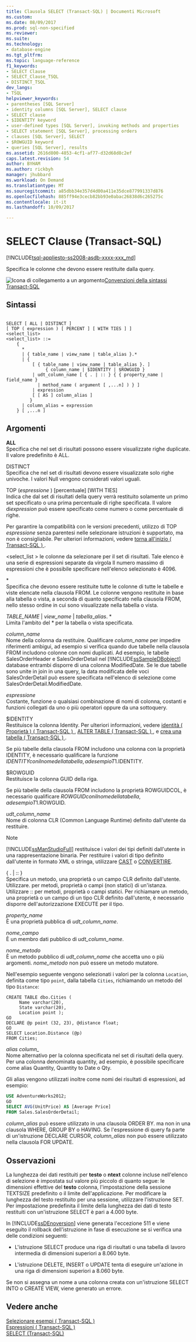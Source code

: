 ```yaml
---
title: Clausola SELECT (Transact-SQL) | Documenti Microsoft
ms.custom: 
ms.date: 08/09/2017
ms.prod: sql-non-specified
ms.reviewer: 
ms.suite: 
ms.technology:
- database-engine
ms.tgt_pltfrm: 
ms.topic: language-reference
f1_keywords:
- SELECT Clause
- SELECT_Clause_TSQL
- DISTINCT_TSQL
dev_langs:
- TSQL
helpviewer_keywords:
- parentheses [SQL Server]
- identity columns [SQL Server], SELECT clause
- SELECT clause
- $IDENTITY keyword
- user-defined types [SQL Server], invoking methods and properties
- SELECT statement [SQL Server], processing orders
- clauses [SQL Server], SELECT
- $ROWGUID keyword
- queries [SQL Server], results
ms.assetid: 2616d800-4853-4cf1-af77-d32d68d8c2ef
caps.latest.revision: 54
author: BYHAM
ms.author: rickbyh
manager: jhubbard
ms.workload: On Demand
ms.translationtype: MT
ms.sourcegitcommit: a85dbb34e357d4d00a411e35dce877991337d876
ms.openlocfilehash: 885ff94e3cecb82bb93e0abac26838d6c265275c
ms.contentlocale: it-it
ms.lasthandoff: 10/09/2017

---
```

# <a name="select-clause-transact-sql"></a>SELECT Clause (Transact-SQL)
[!INCLUDE[tsql-appliesto-ss2008-asdb-xxxx-xxx_md](../../includes/tsql-appliesto-ss2008-asdb-xxxx-xxx-md.md)]

  Specifica le colonne che devono essere restituite dalla query.  
  
 ![Icona di collegamento a un argomento](../../database-engine/configure-windows/media/topic-link.gif "Icona di collegamento a un argomento")[Convenzioni della sintassi Transact-SQL](../../t-sql/language-elements/transact-sql-syntax-conventions-transact-sql.md)  
  
## <a name="syntax"></a>Sintassi  
  
```  
  
SELECT [ ALL | DISTINCT ]  
[ TOP ( expression ) [ PERCENT ] [ WITH TIES ] ]   
<select_list>   
<select_list> ::=   
    {   
      *   
      | { table_name | view_name | table_alias }.*   
      | {  
          [ { table_name | view_name | table_alias }. ]  
               { column_name | $IDENTITY | $ROWGUID }   
          | udt_column_name [ { . | :: } { { property_name | field_name }   
            | method_name ( argument [ ,...n] ) } ]  
          | expression  
          [ [ AS ] column_alias ]   
         }  
      | column_alias = expression   
    } [ ,...n ]   
```  
  
## <a name="arguments"></a>Argomenti  
 **ALL**  
 Specifica che nel set di risultati possono essere visualizzate righe duplicate. Il valore predefinito è ALL.  
  
 DISTINCT  
 Specifica che nel set di risultati devono essere visualizzate solo righe univoche. I valori Null vengono considerati valori uguali.  
  
 TOP (*espressione* ) [percentuale] [WITH TIES]  
 Indica che dal set di risultati della query verrà restituito solamente un primo set specificato o una prima percentuale di righe specificata. Il valore di*expression* può essere specificato come numero o come percentuale di righe.  
  
 Per garantire la compatibilità con le versioni precedenti, utilizzo di TOP *espressione* senza parentesi nelle selezionare istruzioni è supportato, ma non è consigliabile. Per ulteriori informazioni, vedere [torna all'inizio &#40; Transact-SQL &#41; ](../../t-sql/queries/top-transact-sql.md).  
  
\<select_list > le colonne da selezionare per il set di risultati. Tale elenco è una serie di espressioni separate da virgola Il numero massimo di espressioni che è possibile specificare nell'elenco selezionato è 4096.  
  
 \*  
 Specifica che devono essere restituite tutte le colonne di tutte le tabelle e viste elencate nella clausola FROM. Le colonne vengono restituite in base alla tabella o vista, a seconda di quanto specificato nella clausola FROM, nello stesso ordine in cui sono visualizzate nella tabella o vista.  
  
 *TABLE_NAME* | *view_name* | *tabella*_*alias*. *  
 Limita l'ambito del \* per la tabella o vista specificata.  
  
 *column_name*  
 Nome della colonna da restituire. Qualificare *column_name* per impedire riferimenti ambigui, ad esempio si verifica quando due tabelle nella clausola FROM includono colonne con nomi duplicati. Ad esempio, le tabelle SalesOrderHeader e SalesOrderDetail nel [!INCLUDE[ssSampleDBobject](../../includes/sssampledbobject-md.md)] database entrambi disporre di una colonna ModifiedDate. Se le due tabelle sono unite in join in una query, la data modificata delle voci SalesOrderDetail può essere specificata nell'elenco di selezione come SalesOrderDetail.ModifiedDate.  
  
 *espressione*  
 Costante, funzione o qualsiasi combinazione di nomi di colonna, costanti e funzioni collegati da uno o più operatori oppure da una sottoquery.  
  
 $IDENTITY  
 Restituisce la colonna Identity. Per ulteriori informazioni, vedere [identità &#40; Proprietà &#41; &#40; Transact-SQL &#41; ](../../t-sql/statements/create-table-transact-sql-identity-property.md), [ALTER TABLE &#40; Transact-SQL &#41; ](../../t-sql/statements/alter-table-transact-sql.md), e [crea una tabella &#40; Transact-SQL &#41; ](../../t-sql/statements/create-table-transact-sql.md).  
  
 Se più tabelle della clausola FROM includono una colonna con la proprietà IDENTITY, è necessario qualificare la funzione $IDENTITY con il nome della tabella, ad esempio T1.$IDENTITY.  
  
 $ROWGUID  
 Restituisce la colonna GUID della riga.  
  
 Se più tabelle della clausola FROM includono la proprietà ROWGUIDCOL, è necessario qualificare $ROWGUID con il nome della tabella, ad esempio T1.$ROWGUID.  
  
 *udt_column_name*  
 Nome di colonna CLR (Common Language Runtime) definito dall'utente da restituire.  
  
> [!NOTE]  
>  [!INCLUDE[ssManStudioFull](../../includes/ssmanstudiofull-md.md)] restituisce i valori dei tipi definiti dall'utente in una rappresentazione binaria. Per restituire i valori di tipo definito dall'utente in formato XML o stringa, utilizzare [CAST](../../t-sql/functions/cast-and-convert-transact-sql.md) o [CONVERTIRE](../../t-sql/functions/cast-and-convert-transact-sql.md).  
  
 { . | :: }  
 Specifica un metodo, una proprietà o un campo CLR definito dall'utente. Utilizzare. per metodi, proprietà o campi (non statici) di un'istanza. Utilizzare :: per metodi, proprietà o campi statici. Per richiamare un metodo, una proprietà o un campo di un tipo CLR definito dall'utente, è necessario disporre dell'autorizzazione EXECUTE per il tipo.  
  
 *property_name*  
 È una proprietà pubblica di *udt_column_name*.  
  
 *nome_campo*  
 È un membro dati pubblico di *udt_column_name*.  
  
 *nome_metodo*  
 È un metodo pubblico di *udt_column_name* che accetta uno o più argomenti. *nome_metodo* non può essere un metodo mutatore.  
  
 Nell'esempio seguente vengono selezionati i valori per la colonna `Location`, definita come tipo `point`, dalla tabella `Cities`, richiamando un metodo del tipo `Distance`:  
  
```  
CREATE TABLE dbo.Cities (  
     Name varchar(20),  
     State varchar(20),  
     Location point );  
GO  
DECLARE @p point (32, 23), @distance float;  
GO  
SELECT Location.Distance (@p)  
FROM Cities;  
```  
  
 *alias column_*  
 Nome alternativo per la colonna specificata nel set di risultati della query. Per una colonna denominata quantity, ad esempio, è possibile specificare come alias Quantity, Quantity to Date o Qty.  
  
 Gli alias vengono utilizzati inoltre come nomi dei risultati di espressioni, ad esempio:  
  
 ```sql
 USE AdventureWorks2012;  
 GO  
 SELECT AVG(UnitPrice) AS [Average Price]  
 FROM Sales.SalesOrderDetail;
 ```  
  
 *column_alias* può essere utilizzato in una clausola ORDER BY. ma non in una clausola WHERE, GROUP BY o HAVING. Se l'espressione di query fa parte di un'istruzione DECLARE CURSOR, *column_alias* non può essere utilizzato nella clausola FOR UPDATE.  
  
## <a name="remarks"></a>Osservazioni  
 La lunghezza dei dati restituiti per **testo** o **ntext** colonne incluse nell'elenco di selezione è impostata sul valore più piccolo di quanto segue: le dimensioni effettive del **testo** colonna, l'impostazione della sessione TEXTSIZE predefinito o il limite dell'applicazione. Per modificare la lunghezza del testo restituito per una sessione, utilizzare l'istruzione SET. Per impostazione predefinita il limite della lunghezza dei dati di testo restituiti con un'istruzione SELECT è pari a 4.000 byte.  
  
 In [!INCLUDE[ssDEnoversion](../../includes/ssdenoversion-md.md)] viene generata l'eccezione 511 e viene eseguito il rollback dell'istruzione in fase di esecuzione se si verifica una delle condizioni seguenti:  
  
-   L'istruzione SELECT produce una riga di risultati o una tabella di lavoro intermedia di dimensioni superiori a 8.060 byte.  
  
-   L'istruzione DELETE, INSERT o UPDATE tenta di eseguire un'azione in una riga di dimensioni superiori a 8.060 byte.  
  
 Se non si assegna un nome a una colonna creata con un'istruzione SELECT INTO o CREATE VIEW, viene generato un errore.  
  
## <a name="see-also"></a>Vedere anche  
 [Selezionare esempi &#40; Transact-SQL &#41;](../../t-sql/queries/select-examples-transact-sql.md)   
 [Espressioni &#40; Transact-SQL &#41;](../../t-sql/language-elements/expressions-transact-sql.md)   
 [SELECT &#40;Transact-SQL&#41;](../../t-sql/queries/select-transact-sql.md)  
  
  

